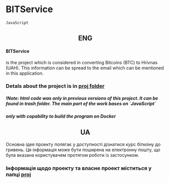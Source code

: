 # BITService

`JavaScript`
<h2 align = "center"> ENG </h2>
<h4>BITService</h4><p>is the project which is considered in converting Bitcoins (BTC) to Hrivnas (UAH). This information can be spread to the email which can be mentioned in this application.</p>
<h3>Detals about the project is in <a href = "https://github.com/SunDall/BITService/tree/main/proj"><b>proj</b> folder</h3></a>
<h5>!Note: html code was only in previous versions of this project. It can be found in trash folder. The main part of the work bases on `JavaScript`</h5>
 <h5>only with copability to build the program on Docker</h5>


<h2 align = "center"> UA </h2>
<p>Основна ідея проекту полягає у доступності дізнатися курс біткоіну до гривень. Ця інформація може бути поширена на електронну пошту, що була вказана користувачем протягом роботи із застосунком.</p>
<h3>Інформація щодо проекту та власне проект міститься у папці <a href = "https://github.com/SunDall/BITService/tree/main/proj"><b>proj</b></a></h3>
